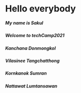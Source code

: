 # Hello everybody

##### My name is Sakul
##### Welcome to techCamp2021
##### Kanchana Donmongkol
##### Vilasinee Tangchatthong
##### Kornkanok Sumran
##### Nattawat Lumtansawan
